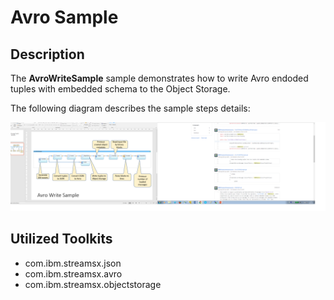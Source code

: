 # Avro Sample

## Description
The **AvroWriteSample** sample demonstrates how to write 
Avro endoded tuples with embedded schema to the Object Storage.

The following diagram describes the sample steps details:

![Import](/com.ibm.streamsx.objectstorage/doc/images/AvroWriteSamples.png)

## Utilized Toolkits
 - com.ibm.streamsx.json
 - com.ibm.streamsx.avro
 - com.ibm.streamsx.objectstorage